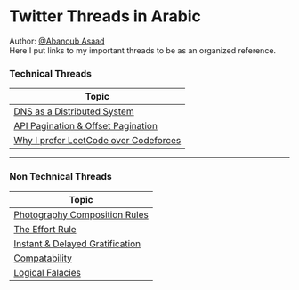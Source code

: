 # Twitter Threads in Arabic 
Author: [@Abanoub Asaad](https://twitter.com/abanoub7asaad) <br>
Here I put links to my important threads to be as an organized reference.

### Technical Threads

|                                             Topic                                                              |
| -------------------------------------------------------------------------------------------------------------  |
| [DNS as a Distributed System](https://twitter.com/abanoub7asaad/status/1616435515313786882)                    |
| [API Pagination & Offset Pagination](https://twitter.com/avecRue/status/1648106122056814592)                   | 
| [Why I prefer LeetCode over Codeforces](https://twitter.com/abanoub7asaad/status/1614348771026141184)     |


----

### Non Technical Threads

|                                             Topic                                                              |
| -------------------------------------------------------------------------------------------------------------  |
| [Photography Composition Rules](https://twitter.com/abanoub7asaad/status/1613992623701889025)                  | 
| [The Effort Rule](https://twitter.com/abanoub7asaad/status/1647185540746297345)                                |
| [Instant & Delayed Gratification](https://twitter.com/abanoub7asaad/status/1644443785382838278)                |
| [Compatability](https://twitter.com/abanoub7asaad/status/1636855509897576451)                                  |
| [Logical Falacies](https://twitter.com/abanoub7asaad/status/1471793994879356929)                               | 
